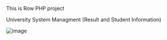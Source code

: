 This is Row PHP project 

University System Managment (Result and Student Information)


![image](https://github.com/user-attachments/assets/bd373447-16a1-4c32-ba1a-fed54a2a3b5b)
